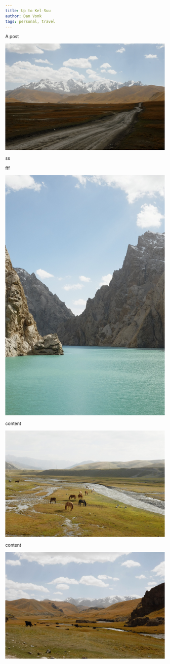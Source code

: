 ```yaml
---
title: Up to Kel-Suu
author: Dan Vonk
tags: personal, travel
---
```


A post

![The Tien-Shan mountains](/images/DSCF7883.JPG "tien shan")

ss

fff

![Kel-Suu](/images/DSCF7902.JPG "Kel-Suu")

content

![Kel-Suu](/images/DSCF7868.JPG "horses drinking")

content

![Kel-Suu](/images/DSCF7880.JPG "Kel-Suu")



